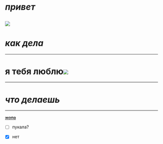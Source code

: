 # ***привет*** 
![](https://sun9-east.userapi.com/sun9-30/s/v1/ig2/KkkP1fo9pRmOT7Qx0xNt0MgRE6xgDBxQ3QS3K1a4P0ciy8qWG4mDRMpXM9muQNKHsr80t4PYfn5usGJZkiYUHdNc.jpg?size=960x960&quality=95&type=album)
---
# *как дела*
---
# **я тебя люблю**![](https://sun9-west.userapi.com/sun9-49/s/v1/ig2/ixpnVqDgeclHFbHkjPBrDIyKvfEci0l8zC2YFnVhTBUJTnzfDr3xMdGfKCaHUgQHuNK77rcl34X0Gru--dQCYvpr.jpg?size=1200x1600&quality=96&type=album)
---
# ***что делаешь***
---
[~~жопа~~](https://ru.wikihow.com/сдержать-газы)

- [ ] пукала?
- [x] нет
  